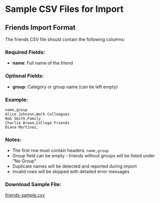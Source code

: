 
# Sample CSV Files for Import

## Friends Import Format

The friends CSV file should contain the following columns:

### Required Fields:
- **name**: Full name of the friend

### Optional Fields:
- **group**: Category or group name (can be left empty)

### Example:
```csv
name,group
Alice Johnson,Work Colleagues
Bob Smith,Family
Charlie Brown,College Friends
Diana Martinez,
```

### Notes:
- The first row must contain headers: `name,group`
- Group field can be empty - friends without groups will be listed under "No Group"
- Duplicate names will be detected and reported during import
- Invalid rows will be skipped with detailed error messages

### Download Sample File:
[friends-sample.csv](/samples/friends-sample.csv)
